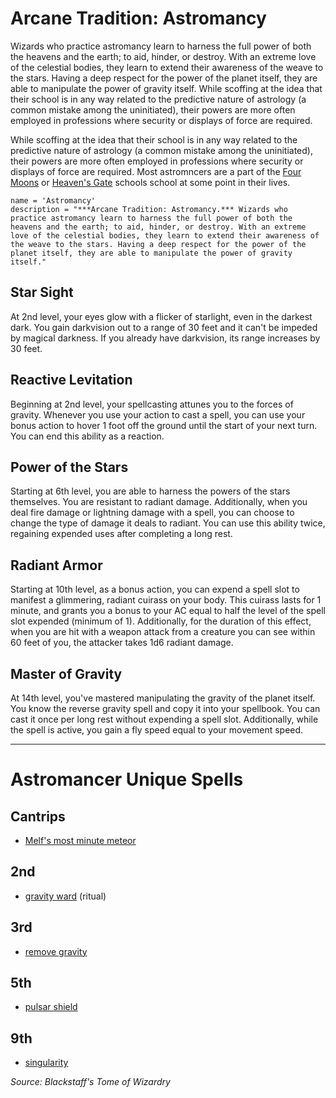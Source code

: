 # Arcane Tradition: Astromancy
Wizards who practice astromancy learn to harness the full power of both the heavens and the earth; to aid, hinder, or destroy. With an extreme love of the celestial bodies, they learn to extend their awareness of the weave to the stars. Having a deep respect for the power of the planet itself, they are able to manipulate the power of gravity itself. While scoffing at the idea that their school is in any way related to the predictive nature of astrology (a common mistake among the uninitiated), their powers are more often employed in professions where security or displays of force are required.

While scoffing at the idea that their school is in any way related to the predictive nature of astrology (a common mistake among the uninitiated), their powers are more often employed in professions where security or displays of force are required. Most astromncers are a part of the [Four Moons](../../Organizations/MageSchools/FourMoons.md) or [Heaven's Gate](../../Organizations/MageSchools/HeavensGate.md) schools school at some point in their lives.

```
name = 'Astromancy'
description = "***Arcane Tradition: Astromancy.*** Wizards who practice astromancy learn to harness the full power of both the heavens and the earth; to aid, hinder, or destroy. With an extreme love of the celestial bodies, they learn to extend their awareness of the weave to the stars. Having a deep respect for the power of the planet itself, they are able to manipulate the power of gravity itself."
```

## Star Sight
At 2nd level, your eyes glow with a flicker of starlight, even in the darkest dark. You gain darkvision out to a range of 30 feet and it can't be impeded by magical darkness. If you already have darkvision, its range increases by 30 feet.

## Reactive Levitation
Beginning at 2nd level, your spellcasting attunes you to the forces of gravity. Whenever you use your action to cast a spell, you can use your bonus action to hover 1 foot off the ground until the start of your next turn. You can end this ability as a reaction.

## Power of the Stars
Starting at 6th level, you are able to harness the powers of the stars themselves. You are resistant to radiant damage. Additionally, when you deal fire damage or lightning damage with a spell, you can choose to change the type of damage it deals to radiant. You can use this ability twice, regaining expended uses after completing a long rest.

## Radiant Armor
Starting at 10th level, as a bonus action, you can expend a spell slot to manifest a glimmering, radiant cuirass on your body. This cuirass lasts for 1 minute, and grants you a bonus to your AC equal to half the level of the spell slot expended (minimum of 1). Additionally, for the duration of this effect, when you are hit with a weapon attack from a creature you can see within 60 feet of you, the attacker takes 1d6 radiant damage.

## Master of Gravity
At 14th level, you've mastered manipulating the gravity of the planet itself. You know the reverse gravity spell and copy it into your spellbook. You can cast it once per long rest without expending a spell slot. Additionally, while the spell is active, you gain a fly speed equal to your movement speed.

---

# Astromancer Unique Spells

## Cantrips
* [Melf's most minute meteor](../../Magic/Spells/melfs-most-minute-meteor.md)

## 2nd
* [gravity ward](../../Magic/Spells/gravity-ward.md) (ritual)

## 3rd
* [remove gravity](../../Magic/Spells/remove-gravity.md)

## 5th
* [pulsar shield](../../Magic/Spells/pulsar-shield.md)

## 9th
* [singularity](../../Magic/Spells/singularity.md)

*Source: Blackstaff's Tome of Wizardry*
